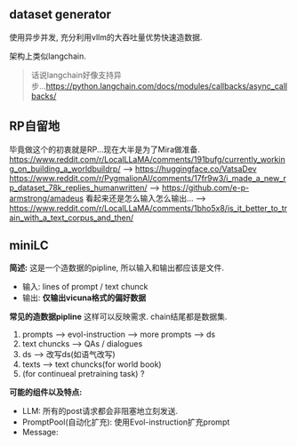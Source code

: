 ## dataset generator

使用异步并发, 充分利用vllm的大吞吐量优势快速造数据.

架构上类似langchain.

> 话说langchain好像支持异步...https://python.langchain.com/docs/modules/callbacks/async_callbacks/

## RP自留地
毕竟做这个的初衷就是RP...现在大半是为了Mira做准备.
https://www.reddit.com/r/LocalLLaMA/comments/191bufg/currently_working_on_building_a_worldbuildrp/ --> https://huggingface.co/VatsaDev
https://www.reddit.com/r/PygmalionAI/comments/17fr9w3/i_made_a_new_rp_dataset_78k_replies_humanwritten/ --> https://github.com/e-p-armstrong/amadeus
看起来还是怎么输入怎么输出... --> https://www.reddit.com/r/LocalLLaMA/comments/1bho5x8/is_it_better_to_train_with_a_text_corpus_and_then/

## miniLC

**简述:**
这是一个造数据的pipline, 所以输入和输出都应该是文件.
+ 输入: lines of prompt / text chunck
+ 输出: **仅输出vicuna格式的偏好数据**

**常见的造数据pipline**
这样可以反映需求. chain结尾都是数据集.
1. prompts --> evol-instruction --> more prompts --> ds
2. text chuncks --> QAs / dialogues
3. ds --> 改写ds(如语气改写)
4. texts --> text chuncks(for world book)
5. (for continueal pretraining task) ?

**可能的组件以及特点:**
+ LLM: 所有的post请求都会非阻塞地立刻发送.
+ PromptPool(自动化扩充): 使用Evol-instruction扩充prompt
+ Message: 